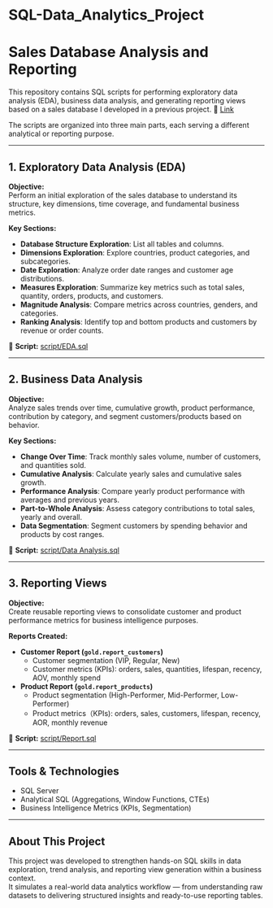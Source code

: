 # SQL-Data_Analytics_Project

#  Sales Database Analysis and Reporting

This repository contains SQL scripts for performing exploratory data analysis (EDA), business data analysis, and generating reporting views based on a sales database I developed in a previous project. 🔗 [Link](https://github.com/yuan-116/sql-data-warehouse-project)

The scripts are organized into three main parts, each serving a different analytical or reporting purpose.

---

## 1. Exploratory Data Analysis (EDA)

**Objective:**  
Perform an initial exploration of the sales database to understand its structure, key dimensions, time coverage, and fundamental business metrics.

**Key Sections:**
- **Database Structure Exploration**: List all tables and columns.
- **Dimensions Exploration**: Explore countries, product categories, and subcategories.
- **Date Exploration**: Analyze order date ranges and customer age distributions.
- **Measures Exploration**: Summarize key metrics such as total sales, quantity, orders, products, and customers.
- **Magnitude Analysis**: Compare metrics across countries, genders, and categories.
- **Ranking Analysis**: Identify top and bottom products and customers by revenue or order counts.
  
📂 **Script:** [script/EDA.sql](script/EDA.sql)

---

## 2. Business Data Analysis

**Objective:**  
Analyze sales trends over time, cumulative growth, product performance, contribution by category, and segment customers/products based on behavior.

**Key Sections:**
- **Change Over Time**: Track monthly sales volume, number of customers, and quantities sold.
- **Cumulative Analysis**: Calculate yearly sales and cumulative sales growth.
- **Performance Analysis**: Compare yearly product performance with averages and previous years.
- **Part-to-Whole Analysis**: Assess category contributions to total sales, yearly and overall.
- **Data Segmentation**: Segment customers by spending behavior and products by cost ranges.

📂 **Script:** [script/Data Analysis.sql](script/Data_Analysis.sql)

---

## 3. Reporting Views

**Objective:**  
Create reusable reporting views to consolidate customer and product performance metrics for business intelligence purposes.

**Reports Created:**
- **Customer Report (`gold.report_customers`)**
  - Customer segmentation (VIP, Regular, New)
  - Customer metrics (KPIs): orders, sales, quantities, lifespan, recency, AOV, monthly spend
- **Product Report (`gold.report_products`)**
  - Product segmentation (High-Performer, Mid-Performer, Low-Performer)
  - Product metrics（KPIs): orders, sales, customers, lifespan, recency, AOR, monthly revenue

📂 **Script:** [script/Report.sql](script/Report.sql)

---

## Tools & Technologies

- SQL Server 
- Analytical SQL (Aggregations, Window Functions, CTEs)
- Business Intelligence Metrics (KPIs, Segmentation)

---

## About This Project

This project was developed to strengthen hands-on SQL skills in data exploration, trend analysis, and reporting view generation within a business context.  
It simulates a real-world data analytics workflow — from understanding raw datasets to delivering structured insights and ready-to-use reporting tables.

